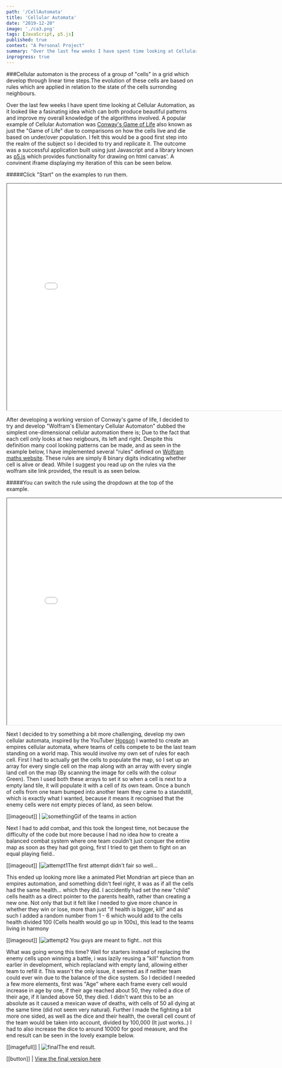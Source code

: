 ```yaml
---
path: '/CellAutomata'
title: 'Cellular Automata'
date: "2019-12-20"
image: './ca3.png'
tags: [JavaScript, p5.js]
published: true
context: "A Personal Project"
summary: "Over the last few weeks I have spent time looking at Cellular Automation, as it looked like a fasinating idea which can both produce beautiful patterns and improve my overall knowledge of the algorithms involved."
inprogress: true
---
```


###Cellular automaton is the process of a group of "cells" in a grid which develop through linear time steps.The evolution of these cells are based on rules which are applied in relation to the state of the cells surronding neighbours.

Over the last few weeks I have spent time looking at Cellular Automation, as it looked like a fasinating idea which can both produce beautiful patterns and improve my overall knowledge of the algorithms involved. A popular example of Cellular Automation was [Conway's Game of Life](https://en.wikipedia.org/wiki/Conway%27s_Game_of_Life) also known as just the "Game of Life" due to comparisons on how the cells live and die based on under/over population. I felt this would be a good first step into the realm of the subject so I decided to try and replicate it. The outcome was a successful application built using just Javascript and a library known as [p5.js](https://p5js.org/) which provides functionality for drawing on html canvas'. A convinent iframe displaying my iteration of this can be seen below. 

#####Click "Start" on the examples to run them. 
<iframe class="exampleContainer" src="/examples/conwaysgameoflife/ConwaysGameOfLife.html" width="800" height="600"></iframe>

After developing a working version of Conway's game of life, I decided to try and develop "Wolfram's Elementary Cellular Automaton" dubbed the simplest one-dimensional cellular automation there is; Due to the fact that each cell only looks at two neigbours, its left and right. Despite this definition many cool looking patterns can be made, and as seen in the example below, I have implemented several "rules" defined on [Wolfram maths website](http://mathworld.wolfram.com/ElementaryCellularAutomaton.html). These rules are simply 8 binary digits indicating whether cell is alive or dead. While I suggest you read up on the rules via the wolfram site link provided, the result is as seen below. 

#####You can switch the rule using the dropdown at the top of the example.
<iframe class="exampleContainer" src="/examples/wolframs/Wolframs.html" width="800" height="600"></iframe>


Next I decided to try something a bit more challenging, develop my own cellular automata, inspired by the YouTuber [Hopson](https://www.youtube.com/watch?v=t73z0fzxMlE&t) I wanted to create an empires cellular automata, where teams of cells compete to be the last team standing on a world map. This would involve my own set of rules for each cell. First I had to actually get the cells to populate the map, so I set up an array for every single cell on the map along with an array with every single land cell on the map (By scanning the image for cells with the colour Green). Then I used both these arrays to set it so when a cell is next to a empty land tile, it will populate it with a cell of its own team. Once a bunch of cells from one team bumped into another team they came to a standstill, which is exactly what I wanted, because it means it recognised that the enemy cells were not empty pieces of land, as seen below.

[[imageout]]
| ![something](./teams.gif "image-inline maxwidth")Gif of the teams in action

Next I had to add combat, and this took the longest time, not because the difficulty of the code but more because I had no idea how to create a balanced combat system where one team couldn't just conquer the entire map as soon as they had got going, first I tried to get them to fight on an equal playing field..

[[imageout]]
|![attempt1](./attempt1.gif "image-outline")The first attempt didn't fair so well...

This ended up looking more like a animated Piet Mondrian art piece than an empires automation, and something didn't feel right, it was as if all the cells had the same health... which they did. I accidently had set the new "child" cells health as a direct pointer to the parents health, rather than creating a new one. Not only that but it felt like I needed to give more chance in whether they win or lose, more than just "if health is bigger, kill" and as such I added a random number from 1 - 6 which would add to the cells health divided 100 (Cells health would go up in 100s), this lead to the teams living in harmony

[[imageout]]
|![attempt2](./attempt2.gif "image-outline") You guys are meant to fight.. not this

What was going wrong this time? Well for starters instead of replacing the enemy cells upon winning a battle, i was lazily reusing a "kill" function from earlier in development, which replacland with empty land, allowing either team to refill it. This wasn't the only issue, it seemed as if neither team could ever win due to the balance of the dice system. So I decided I needed a few more elements, first was "Age" where each frame every cell would increase in age by one, if their age reached about 50, they rolled a dice of their age, if it landed above 50, they died. I didn't want this to be an absolute as it caused a mexican wave of deaths, with cells of 50 all dying at the same time (did not seem very natural). Further I made the fighting a bit more one sided, as well as the dice and their health, the overall cell count of the team would be taken into account, divided by 100,000 (It just works..) I had to also increase the dice to around 10000 for good measure, and the end result can be seen in the lovely example below.

[[imagefull]]
| ![final](./empires.png "image-inline")The end result.


[[button]]
| [View the final version here](/examples/empires/empires.html)
